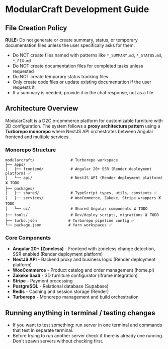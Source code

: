 # ModularCraft Development Guide

## File Creation Policy

**RULE:** Do not generate or create summary, status, or temporary documentation files unless the user specifically asks for them.

- Do NOT create files named with patterns like `*_SUMMARY.md`, `*_STATUS.md`, `*_FIX.md`
- Do NOT create documentation files for completed tasks unless requested
- Do NOT create temporary status tracking files
- Only create code files or update existing documentation if the user requests it
- If a summary is needed, provide it in the chat response, not as a file

## Architecture Overview

ModularCraft is a D2C e-commerce platform for customizable furniture with 3D configuration. The system follows a **proxy architecture pattern** using a **Turborepo monorepo** where NestJS API orchestrates between Angular frontend and multiple services.

### Monorepo Structure

```
modularcraft/                # Turborepo workspace
├── apps/
│   ├── frontend/            # Angular 20+ SSR (Render deployment platform) ✅
│   └── api/                 # NestJS API (Render deployment platform) ⏳ TODO
├── packages/
│   ├── shared/              # TypeScript types, utils, constants ✅
│   ├── services/            # WooCommerce, Zakeke, Stripe wrappers ⏳ TODO
│   └── ui/                  # Shared Angular components ⏳ TODO
├── tools/                   # Dev/deploy scripts, migrations ⏳ TODO
├── turbo.json              # Turborepo pipeline config ✅
└── package.json            # Yarn workspaces ✅
```

### Core Components

- **Angular 20+ (Zoneless)** - Frontend with zoneless change detection, SSR enabled (Render deployment platform)
- **NestJS API** - Backend proxy and business logic (Render deployment platform)
- **WooCommerce** - Product catalog and order management (home.pl)
- **Zakeke SaaS** - 3D furniture configurator (iframe integration)
- **Stripe** - Payment processing
- **PostgreSQL** - Relational database (Supabase)
- **Redis** - Caching and session storage (Render)
- **Turborepo** - Monorepo management and build orchestration

## Running anything in terminal / testing changes

- If you want to test something: run server in one terminal and commands that test in separate terminal.
- Before trying to run another server check if there is already one running. Don't spawn servers without checking first.
